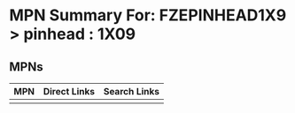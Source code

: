 



# MPN Summary For: FZEPINHEAD1X9 > pinhead : 1X09

## MPNs
  

|MPN|Direct Links|Search Links|
| :--- | :--- | :--- |
||||
